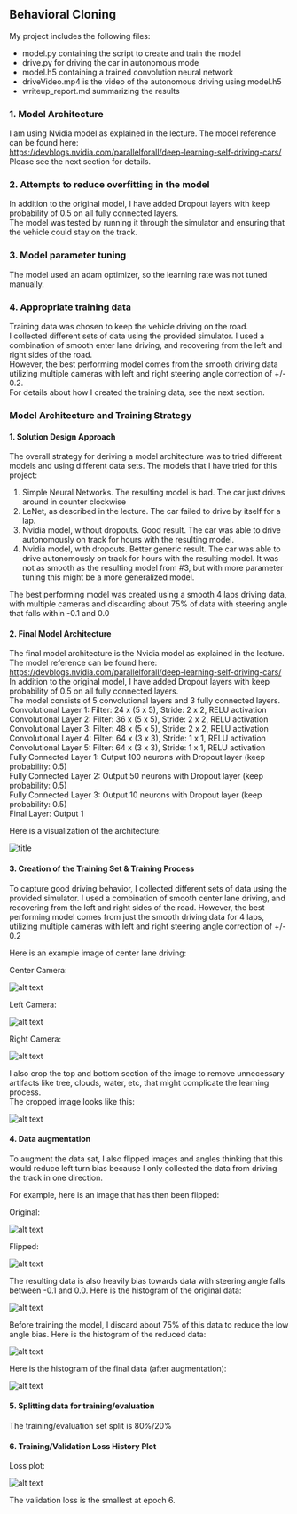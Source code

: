 
## Behavioral Cloning

My project includes the following files:
* model.py containing the script to create and train the model
* drive.py for driving the car in autonomous mode
* model.h5 containing a trained convolution neural network
* driveVideo.mp4 is the video of the autonomous driving using model.h5
* writeup_report.md summarizing the results

### 1. Model Architecture

I am using Nvidia model as explained in the lecture. The model reference can be found here:  
https://devblogs.nvidia.com/parallelforall/deep-learning-self-driving-cars/  
Please see the next section for details.

### 2. Attempts to reduce overfitting in the model

In addition to the original model, I have added Dropout layers with keep probability of 0.5 on all fully connected layers.  
The model was tested by running it through the simulator and ensuring that the vehicle could stay on the track.

### 3. Model parameter tuning

The model used an adam optimizer, so the learning rate was not tuned manually.

### 4. Appropriate training data

Training data was chosen to keep the vehicle driving on the road.  
I collected different sets of data using the provided simulator.  I used a combination of smooth enter lane driving, and recovering from the left and right sides of the road.  
However, the best performing model comes from the smooth driving data utilizing multiple cameras with left and right steering angle correction of +/- 0.2.  
For details about how I created the training data, see the next section. 

### Model Architecture and Training Strategy

#### 1. Solution Design Approach

The overall strategy for deriving a model architecture was to tried different models and using different data sets.
The models that I have tried for this project:
1. Simple Neural Networks. The resulting model is bad. The car just drives around in counter clockwise  
2. LeNet, as described in the lecture. The car failed to drive by itself for a lap.  
3. Nvidia model, without dropouts. Good result. The car was able to drive autonomously on track for hours with the resulting model.  
4. Nvidia model, with dropouts. Better generic result. The car was able to drive autonomously on track for hours with the resulting model. It was not as smooth as the resulting model from \#3, but with more parameter tuning this might be a more generalized model.  

The best performing model was created using a smooth 4 laps driving data, with multiple cameras and discarding about 75% of data with steering angle that falls within -0.1 and 0.0

#### 2. Final Model Architecture

The final model architecture is the Nvidia model as explained in the lecture.  The model reference can be found here:
https://devblogs.nvidia.com/parallelforall/deep-learning-self-driving-cars/  
In addition to the original model, I have added Dropout layers with keep probability of 0.5 on all fully connected layers.  
The model consists of 5 convolutional layers and 3 fully connected layers.  
Convolutional Layer 1: Filter: 24 x (5 x 5), Stride: 2 x 2, RELU activation  
Convolutional Layer 2: Filter: 36 x (5 x 5), Stride: 2 x 2, RELU activation  
Convolutional Layer 3: Filter: 48 x (5 x 5), Stride: 2 x 2, RELU activation  
Convolutional Layer 4: Filter: 64 x (3 x 3), Stride: 1 x 1, RELU activation  
Convolutional Layer 5: Filter: 64 x (3 x 3), Stride: 1 x 1, RELU activation  
Fully Connected Layer 1: Output 100 neurons with Dropout layer (keep probability: 0.5)  
Fully Connected Layer 2: Output  50 neurons with Dropout layer (keep probability: 0.5)  
Fully Connected Layer 3: Output  10 neurons with Dropout layer (keep probability: 0.5)  
Final Layer: Output 1  

Here is a visualization of the architecture:


![title](images/cnnarchitecture.png)


#### 3. Creation of the Training Set & Training Process

To capture good driving behavior, I collected different sets of data using the provided simulator. I used a combination of smooth center lane driving, and recovering from the left and right sides of the road.
However, the best performing model comes from just the smooth driving data for 4 laps, utilizing multiple cameras with left and right steering angle correction of +/- 0.2

Here is an example image of center lane driving:

Center Camera:

![alt text](./images/center_cam.png)

Left Camera:

![alt text](./images/left_cam.png)

Right Camera:

![alt text](./images/right_cam.png)

I also crop the top and bottom section of the image to remove unnecessary artifacts like tree, clouds, water, etc, that might complicate the learning process.  
The cropped image looks like this:

![alt text](./images/center_cam_cropped.png)

#### 4. Data augmentation

To augment the data sat, I also flipped images and angles thinking that this would reduce left turn bias because I only collected the data from driving the track in one direction. 

For example, here is an image that has then been flipped:

Original:

![alt text](./images/center_cam.png)  

Flipped:

![alt text](./images/center_cam_flipped.png)

The resulting data is also heavily bias towards data with steering angle falls between -0.1 and 0.0. 
Here is the histogram of the original data:

![alt text](images/histogram_original_data.png)

Before training the model, I discard about 75% of this data to reduce the low angle bias.
Here is the histogram of the reduced data:

![alt text](./images/histogram_reduced_straight_angle.png)

Here is the histogram of the final data (after augmentation):

![alt text](./images/histogram_final_data.png)

#### 5. Splitting data for training/evaluation

The training/evaluation set split is 80%/20%

#### 6. Training/Validation Loss History Plot

Loss plot:

![alt text](./images/loss_history.png)

The validation loss is the smallest at epoch 6. 


```python

```
